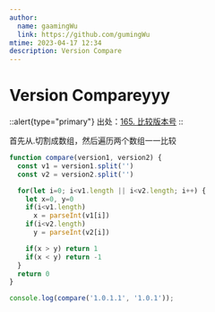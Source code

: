 ```yaml
---
author:
  name: gaamingWu
  link: https://github.com/gumingWu
mtime: 2023-04-17 12:34
description: Version Compare
---
```


# Version Compareyyy

::alert{type="primary"}
出处：[165. 比较版本号](https://leetcode.cn/problems/compare-version-numbers/)
::

首先从.切割成数组，然后遍历两个数组一一比较

```js
function compare(version1, version2) {
  const v1 = version1.split('')
  const v2 = version2.split('')

  for(let i=0; i<v1.length || i<v2.length; i++) {
    let x=0, y=0
    if(i<v1.length)
      x = parseInt(v1[i])
    if(i<v2.length)
      y = parseInt(v2[i])

    if(x > y) return 1
    if(x < y) return -1
  }
  return 0
}

console.log(compare('1.0.1.1', '1.0.1'));
```